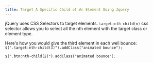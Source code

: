 ```yaml
---
title: Target A Specific Child of An Element Using Jquery
---
```

jQuery uses CSS Selectors to target elements. `target:nth-child(n)` css selector allows you to select all the nth element with the target class or element type.

Here's how you would give the third element in each well bounce: `$(".target:nth-child(3)").addClass("animated bounce");`

    $(".btn:nth-child(2)").addClass("animated bounce");